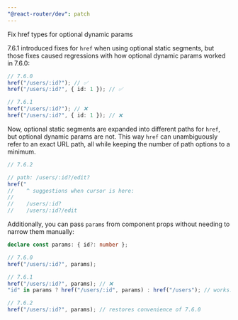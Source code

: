 ```yaml
---
"@react-router/dev": patch
---
```


Fix href types for optional dynamic params

7.6.1 introduced fixes for `href` when using optional static segments,
but those fixes caused regressions with how optional dynamic params worked in 7.6.0:

```ts
// 7.6.0
href("/users/:id?"); // ✅
href("/users/:id?", { id: 1 }); // ✅

// 7.6.1
href("/users/:id?"); // ❌
href("/users/:id?", { id: 1 }); // ❌
```

Now, optional static segments are expanded into different paths for `href`, but optional dynamic params are not.
This way `href` can unambiguously refer to an exact URL path, all while keeping the number of path options to a minimum.

```ts
// 7.6.2

// path: /users/:id?/edit?
href("
//    ^ suggestions when cursor is here:
//
//    /users/:id?
//    /users/:id?/edit
```

Additionally, you can pass `params` from component props without needing to narrow them manually:

```ts
declare const params: { id?: number };

// 7.6.0
href("/users/:id?", params);

// 7.6.1
href("/users/:id?", params); // ❌
"id" in params ? href("/users/:id", params) : href("/users"); // works... but is annoying

// 7.6.2
href("/users/:id?", params); // restores convenience of 7.6.0
```
